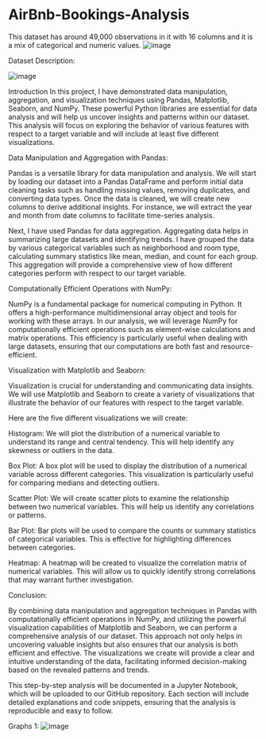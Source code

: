 # AirBnb-Bookings-Analysis
This dataset has around 49,000 observations in it with 16 columns and it is a mix of categorical and numeric values.
![image](https://github.com/user-attachments/assets/065845ee-e4b3-4fe3-a101-e841b40bb7ba)


Dataset Description:


![image](https://github.com/user-attachments/assets/7658335a-b720-48fe-9006-6b4e7ea09d52)

Introduction
In this project, I have demonstrated data manipulation, aggregation, and visualization techniques using Pandas, Matplotlib, Seaborn, and NumPy. These powerful Python libraries are essential for data analysis and will help us uncover insights and patterns within our dataset. This analysis will focus on exploring the behavior of various features with respect to a target variable and will include at least five different visualizations.

Data Manipulation and Aggregation with Pandas:

Pandas is a versatile library for data manipulation and analysis. We will start by loading our dataset into a Pandas DataFrame and perform initial data cleaning tasks such as handling missing values, removing duplicates, and converting data types. Once the data is cleaned, we will create new columns to derive additional insights. For instance, we will extract the year and month from date columns to facilitate time-series analysis.

Next, I have used Pandas for data aggregation. Aggregating data helps in summarizing large datasets and identifying trends. I have grouped the data by various categorical variables such as neighborhood and room type, calculating summary statistics like mean, median, and count for each group. This aggregation will provide a comprehensive view of how different categories perform with respect to our target variable.

Computationally Efficient Operations with NumPy:

NumPy is a fundamental package for numerical computing in Python. It offers a high-performance multidimensional array object and tools for working with these arrays. In our analysis, we will leverage NumPy for computationally efficient operations such as element-wise calculations and matrix operations. This efficiency is particularly useful when dealing with large datasets, ensuring that our computations are both fast and resource-efficient.

Visualization with Matplotlib and Seaborn:

Visualization is crucial for understanding and communicating data insights. We will use Matplotlib and Seaborn to create a variety of visualizations that illustrate the behavior of our features with respect to the target variable. 

Here are the five different visualizations we will create:

Histogram: We will plot the distribution of a numerical variable to understand its range and central tendency. This will help identify any skewness or outliers in the data.

Box Plot: A box plot will be used to display the distribution of a numerical variable across different categories. This visualization is particularly useful for comparing medians and detecting outliers.

Scatter Plot: We will create scatter plots to examine the relationship between two numerical variables. This will help us identify any correlations or patterns.

Bar Plot: Bar plots will be used to compare the counts or summary statistics of categorical variables. This is effective for highlighting differences between categories.

Heatmap: A heatmap will be created to visualize the correlation matrix of numerical variables. This will allow us to quickly identify strong correlations that may warrant further investigation.

Conclusion:

By combining data manipulation and aggregation techniques in Pandas with computationally efficient operations in NumPy, and utilizing the powerful visualization capabilities of Matplotlib and Seaborn, we can perform a comprehensive analysis of our dataset. This approach not only helps in uncovering valuable insights but also ensures that our analysis is both efficient and effective. The visualizations we create will provide a clear and intuitive understanding of the data, facilitating informed decision-making based on the revealed patterns and trends.

This step-by-step analysis will be documented in a Jupyter Notebook, which will be uploaded to our GitHub repository. Each section will include detailed explanations and code snippets, ensuring that the analysis is reproducible and easy to follow.


Graphs 1:
![image](https://github.com/user-attachments/assets/3687fa46-0363-452b-90a2-1f4510dad279)

